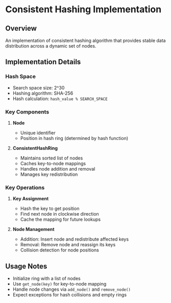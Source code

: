 # Consistent Hashing Implementation

## Overview
An implementation of consistent hashing algorithm that provides stable data distribution across a dynamic set of nodes.

## Implementation Details

### Hash Space
- Search space size: 2^30
- Hashing algorithm: SHA-256
- Hash calculation: `hash_value % SEARCH_SPACE`

### Key Components
1. **Node**
   - Unique identifier
   - Position in hash ring (determined by hash function)

2. **ConsistentHashRing**
   - Maintains sorted list of nodes
   - Caches key-to-node mappings
   - Handles node addition and removal
   - Manages key redistribution

### Key Operations
1. **Key Assignment**
   - Hash the key to get position
   - Find next node in clockwise direction
   - Cache the mapping for future lookups

2. **Node Management**
   - Addition: Insert node and redistribute affected keys
   - Removal: Remove node and reassign its keys
   - Collision detection for node positions

## Usage Notes
- Initialize ring with a list of nodes
- Use `get_node(key)` for key-to-node mapping
- Handle node changes via `add_node()` and `remove_node()`
- Expect exceptions for hash collisions and empty rings